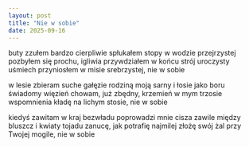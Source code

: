```yaml
---
layout: post
title: "Nie w sobie"
date: 2025-09-16
---
```


buty zzułem bardzo cierpliwie
spłukałem stopy w wodzie przejrzystej
pozbyłem się prochu, igliwia
przywdziałem w końcu strój uroczysty
uśmiech przyniosłem w misie srebrzystej,
nie w sobie

w lesie zbieram suche gałęzie
rodziną moją sarny i łosie
jako boru świadomy więzień
chowam, już zbędny, krzemień w mym trzosie
wspomnienia kładę na lichym stosie,
nie w sobie

kiedyś zawitam w kraj bezwładu
poprowadzi mnie cisza zawile
między bluszcz i kwiaty tojadu
zanucę, jak potrafię najmilej
złożę swój żal przy Twojej mogile,
nie w sobie